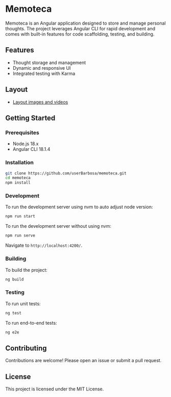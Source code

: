 # Memoteca

Memoteca is an Angular application designed to store and manage personal thoughts. The project leverages Angular CLI for rapid development and comes with built-in features for code scaffolding, testing, and building.

## Features

- Thought storage and management
- Dynamic and responsive UI
- Integrated testing with Karma

## Layout

- [Layout images and videos](https://github.com/userBarbosa/memoteca/tree/main/public/demo)

## Getting Started

### Prerequisites

- Node.js 18.x
- Angular CLI 18.1.4

### Installation

```bash
git clone https://github.com/userBarbosa/memoteca.git
cd memoteca
npm install
```

### Development

To run the development server using nvm to auto adjust node version:

```bash
npm run start
```

To run the development server without using nvm:

```bash
npm run serve
```

Navigate to `http://localhost:4200/`.

### Building

To build the project:

```bash
ng build
```

### Testing

To run unit tests:

```bash
ng test
```

To run end-to-end tests:

```bash
ng e2e
```

## Contributing

Contributions are welcome! Please open an issue or submit a pull request.

## License

This project is licensed under the MIT License.
